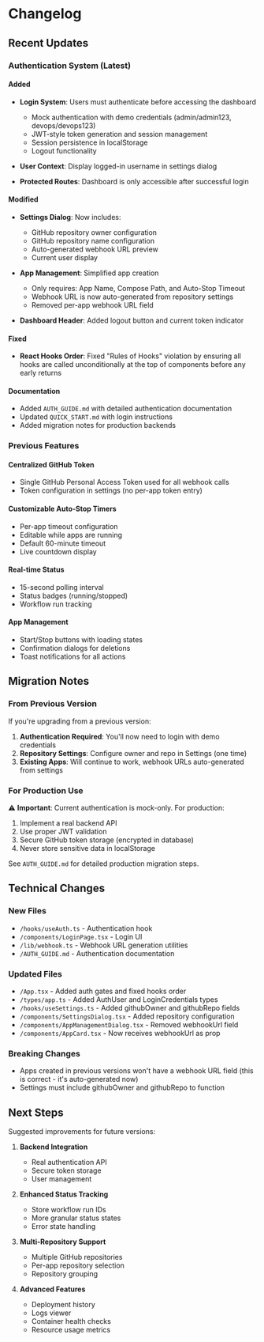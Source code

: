 # Changelog

## Recent Updates

### Authentication System (Latest)

#### Added
- **Login System**: Users must authenticate before accessing the dashboard
  - Mock authentication with demo credentials (admin/admin123, devops/devops123)
  - JWT-style token generation and session management
  - Session persistence in localStorage
  - Logout functionality

- **User Context**: Display logged-in username in settings dialog

- **Protected Routes**: Dashboard is only accessible after successful login

#### Modified
- **Settings Dialog**: Now includes:
  - GitHub repository owner configuration
  - GitHub repository name configuration
  - Auto-generated webhook URL preview
  - Current user display

- **App Management**: Simplified app creation
  - Only requires: App Name, Compose Path, and Auto-Stop Timeout
  - Webhook URL is now auto-generated from repository settings
  - Removed per-app webhook URL field

- **Dashboard Header**: Added logout button and current token indicator

#### Fixed
- **React Hooks Order**: Fixed "Rules of Hooks" violation by ensuring all hooks are called unconditionally at the top of components before any early returns

#### Documentation
- Added `AUTH_GUIDE.md` with detailed authentication documentation
- Updated `QUICK_START.md` with login instructions
- Added migration notes for production backends

### Previous Features

#### Centralized GitHub Token
- Single GitHub Personal Access Token used for all webhook calls
- Token configuration in settings (no per-app token entry)

#### Customizable Auto-Stop Timers
- Per-app timeout configuration
- Editable while apps are running
- Default 60-minute timeout
- Live countdown display

#### Real-time Status
- 15-second polling interval
- Status badges (running/stopped)
- Workflow run tracking

#### App Management
- Start/Stop buttons with loading states
- Confirmation dialogs for deletions
- Toast notifications for all actions

## Migration Notes

### From Previous Version

If you're upgrading from a previous version:

1. **Authentication Required**: You'll now need to login with demo credentials
2. **Repository Settings**: Configure owner and repo in Settings (one time)
3. **Existing Apps**: Will continue to work, webhook URLs auto-generated from settings

### For Production Use

⚠️ **Important**: Current authentication is mock-only. For production:

1. Implement a real backend API
2. Use proper JWT validation
3. Secure GitHub token storage (encrypted in database)
4. Never store sensitive data in localStorage

See `AUTH_GUIDE.md` for detailed production migration steps.

## Technical Changes

### New Files
- `/hooks/useAuth.ts` - Authentication hook
- `/components/LoginPage.tsx` - Login UI
- `/lib/webhook.ts` - Webhook URL generation utilities
- `/AUTH_GUIDE.md` - Authentication documentation

### Updated Files
- `/App.tsx` - Added auth gates and fixed hooks order
- `/types/app.ts` - Added AuthUser and LoginCredentials types
- `/hooks/useSettings.ts` - Added githubOwner and githubRepo fields
- `/components/SettingsDialog.tsx` - Added repository configuration
- `/components/AppManagementDialog.tsx` - Removed webhookUrl field
- `/components/AppCard.tsx` - Now receives webhookUrl as prop

### Breaking Changes
- Apps created in previous versions won't have a webhook URL field (this is correct - it's auto-generated now)
- Settings must include githubOwner and githubRepo to function

## Next Steps

Suggested improvements for future versions:

1. **Backend Integration**
   - Real authentication API
   - Secure token storage
   - User management

2. **Enhanced Status Tracking**
   - Store workflow run IDs
   - More granular status states
   - Error state handling

3. **Multi-Repository Support**
   - Multiple GitHub repositories
   - Per-app repository selection
   - Repository grouping

4. **Advanced Features**
   - Deployment history
   - Logs viewer
   - Container health checks
   - Resource usage metrics
